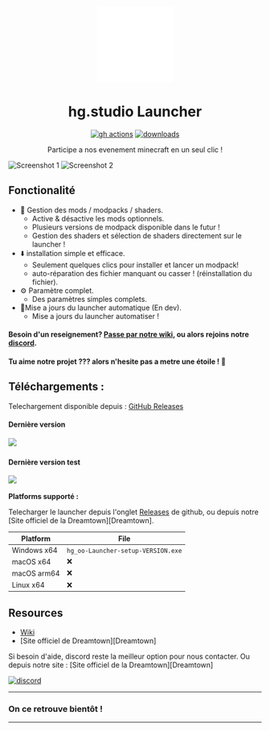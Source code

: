 <p align="center"><img src="./app/assets/images/SealCircle.png" width="150px" height="150px" alt="aventium softworks"></p>

<h1 align="center">hg.studio Launcher</h1>

[<p align="center"><img src="https://img.shields.io/github/actions/workflow/status/kipawepro/hg.studioLauncher/build.yml?branch=master&style=for-the-badge" alt="gh actions">](https://github.com/kipawepro/hg.studioLauncher/actions) [<img src="https://img.shields.io/github/downloads/kipawepro/hg.studioLauncher/total.svg?style=for-the-badge" alt="downloads">](https://github.com/kipawepro/hg.studioLauncher/releases)</p>

<p align="center">Participe a nos evenement minecraft en un seul clic !</p>

![Screenshot 1](https://imgur.com/Y9SBIf4.png)
![Screenshot 2](https://imgur.com/wdSP0ki.png)

## Fonctionalité

* 📂 Gestion des mods / modpacks / shaders.
  * Active & désactive les mods optionnels.
  * Plusieurs versions de modpack disponible dans le futur !
  * Gestion des shaders et sélection de shaders directement sur le launcher !
* ⬇️ installation simple et efficace.
  * Seulement quelques clics pour installer et lancer un modpack!
  * auto-réparation des fichier manquant ou casser ! (réinstallation du fichier).
* ⚙️ Paramètre complet.
  * Des paramètres simples complets. 
* 🔄Mise a jours du launcher automatique (En dev).
  * Mise a jours du launcher automatiser !

#### Besoin d'un reseignement? [Passe par notre wiki][wiki], ou alors rejoins notre [discord][discord].

#### Tu aime notre projet ??? alors n'hesite pas a metre une étoile ! 🌟

## Téléchargements :

Telechargement disponible depuis : [GitHub Releases](https://github.com/kipawepro/hg.studioLauncher/releases)

#### Dernière version

[![](https://img.shields.io/github/release/kipawepro/hg.studioLauncher.svg?style=flat-square)](https://github.com/kipawepro/hg.studioLauncher/releases/latest)

#### Dernière version test
[![](https://img.shields.io/github/release/kipawepro/hg.studioLauncher/all.svg?style=flat-square)](https://github.com/kipawepro/hg.studioLauncher/releases)

**Platforms supporté :**

Telecharger le launcher depuis l'onglet [Releases](https://github.com/kipawepro/hg.studioLauncher/releases) de github, ou depuis notre [Site officiel de la Dreamtown][Dreamtown].

| Platform | File |
| -------- | ---- |
| Windows x64 | `hg_oo-Launcher-setup-VERSION.exe` |
| macOS x64 | ❌ |
| macOS arm64 | ❌ |
| Linux x64 | ❌ |

## Resources

* [Wiki][wiki]
* [Site officiel de Dreamtown][Dreamtown]

Si besoin d'aide, discord reste la meilleur option pour nous contacter.
Ou depuis notre site : [Site officiel de la Dreamtown][Dreamtown]

[![discord](https://discordapp.com/api/guilds/970425627649925170/embed.png?style=banner3)][discord]

---

### On ce retrouve bientôt !

---

[discord]: https://discord.gg/https://discord.gg/Qd9tSfXt6f 'Discord'
[wiki]: https://github.com/kipawepro/KittyTownLauncher/wiki 'wiki'
[kittyteam]: https://dreamtown.strator.gg/ 'Dreamtown'
[hgoo]: https://discord.gg/X9MhfxjyJU 'hg.studio'
